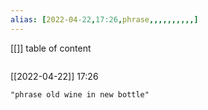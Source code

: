 ```yaml
---
alias: [2022-04-22,17:26,phrase,,,,,,,,,,]
---
```

[[]]
table of content
```toc
```

[[2022-04-22]] 17:26

```query
"phrase old wine in new bottle"
```